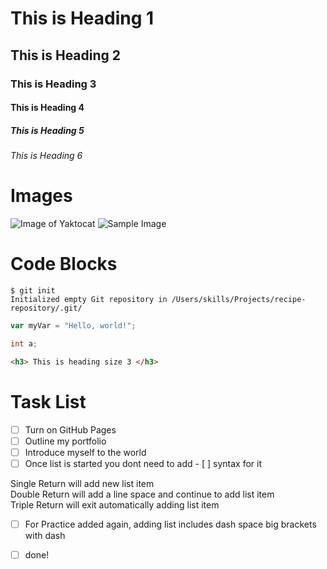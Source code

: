 # This is Heading 1
## This is Heading 2
### This is Heading 3
#### This is Heading 4
##### This is Heading 5
###### This is Heading 6

# Images
![Image of Yaktocat](https://octodex.github.com/images/yaktocat.png)
![Sample Image](https://cdn.pixabay.com/photo/2023/01/08/14/22/sample-7705346_640.jpg)

# Code Blocks
```
$ git init
Initialized empty Git repository in /Users/skills/Projects/recipe-repository/.git/
```
``` javascript
var myVar = "Hello, world!";
```
``` java
int a;
```
``` html
<h3> This is heading size 3 </h3>
```

# Task List
- [ ] Turn on GitHub Pages
- [ ] Outline my portfolio
- [ ] Introduce myself to the world
- [ ] Once list is started you dont need to add - [ ] syntax for it

Single Return will add new list item  
Double Return will add a line space and continue to add list item<br>
Triple Return will exit automatically adding list item

- [ ] For Practice added again, adding list includes dash space big brackets with dash

- [ ] done!

